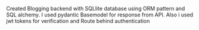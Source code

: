 Created Blogging backend with SQLlite database using ORM pattern and SQL alchemy. I used pydantic Basemodel for response from API. Also i used jwt tokens for verification and Route behind authentication
